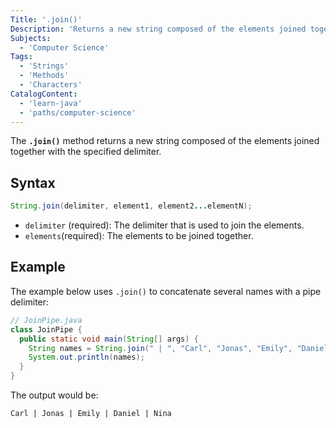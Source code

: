 ```yaml
---
Title: '.join()'
Description: 'Returns a new string composed of the elements joined together with the specified delimiter.'
Subjects:
  - 'Computer Science'
Tags:
  - 'Strings'
  - 'Methods'
  - 'Characters'
CatalogContent:
  - 'learn-java'
  - 'paths/computer-science'
---
```


The **`.join()`** method returns a new string composed of the elements joined together with the specified delimiter.

## Syntax

```java
String.join(delimiter, element1, element2...elementN);
```

- `delimiter` (required): The delimiter that is used to join the elements.
- `elements`(required): The elements to be joined together.

## Example

The example below uses `.join()` to concatenate several names with a pipe delimiter:

```java
// JoinPipe.java
class JoinPipe {
  public static void main(String[] args) {
    String names = String.join(" | ", "Carl", "Jonas", "Emily", "Daniel", "Nina");
    System.out.println(names);
  }
}
```

The output would be:

```
Carl | Jonas | Emily | Daniel | Nina
```
